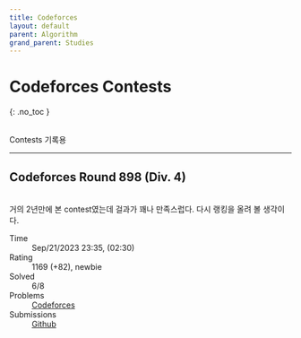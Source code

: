 ```yaml
---
title: Codeforces
layout: default
parent: Algorithm
grand_parent: Studies
---
```


# Codeforces Contests
{: .no_toc }

<br/>
Contests 기록용

---

## Codeforces Round 898 (Div. 4)

<br/>
거의 2년만에 본 contest였는데 걸과가 꽤나 만족스럽다. 다시 랭킹을 올려 볼 생각이다.

<dl>
  <dt>Time</dt>
  <dd>Sep/21/2023 23:35, (02:30)</dd>
  <dt>Rating</dt>
  <dd>1169 (+82), newbie</dd>
  <dt>Solved</dt>
  <dd>6/8</dd>
  <dt>Problems</dt>
  <dd><a href="https://codeforces.com/contest/1873">Codeforces</a></dd>
  <dt>Submissions</dt>
  <dd><a href="https://github.com/Caphile/algorithm/tree/main/Codeforces/Round%20898%20(Div.%204)">Github</a></dd>
</dl>